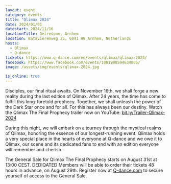 ```yaml
---
layout: event
category: events
title: "Qlimax 2024"
date: 2024/01/01
datestart: 2024/11/16
locationTitle: Gelredome, Arnhem
location: Batavierenweg 25, 6841 HN Arnhem, Netherlands
hosts:
  - Qlimax
  - Q-dance
tickets: https://www.q-dance.com/en/events/qlimax/qlimax-2024/
facebook: https://www.facebook.com/events/1001980594634086/
image: /assets/img/events/qlimax-2024.jpg

is_online: true
---
```


Disciples, our final ritual awaits. On November 16th, we shall forge a new reality during the last edition of Qlimax. After 24 years, the time has come to fulfill this long-foretold prophecy. Together, we shall unleash the power of the Dark Star once and for all. For this has always been our destiny. Watch the Qlimax The Final Prophecy trailer now on YouTube: [bit.ly/Trailer-Qlimax-2024](https://bit.ly/Trailer-Qlimax-2024)

During this night, we will embark on a journey through the mystical realms of Qlimax, honoring the essence of our longest-running event. Qlimax holds a very special place in the hearts of everyone at Q-dance and we owe it to Qlimax, our scene and its dedicated fans to end with an edition everyone will remember and cherish.

The General Sale for Qlimax The Final Prophecy starts on August 31st at 13:00 CEST. DEDIQATED Members will be able to order their tickets 48 hours in advance, on August 29th. Register now at [Q-dance.com](https://Q-dance.com) to secure yourself of access to the General Sale.